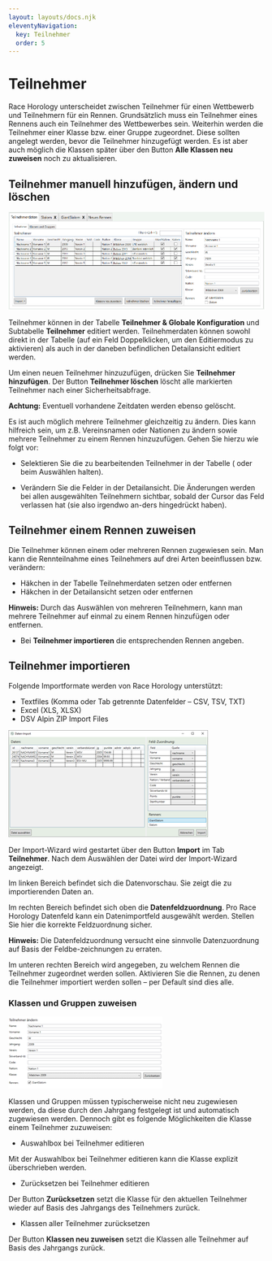 ```yaml
---
layout: layouts/docs.njk
eleventyNavigation:
  key: Teilnehmer
  order: 5
---
```


# Teilnehmer

Race Horology unterscheidet zwischen Teilnehmer für einen Wettbewerb und Teilnehmern für ein Rennen. Grundsätzlich muss ein Teilnehmer eines Rennens auch ein Teilnehmer des Wettbewerbes sein. Weiterhin werden die Teilnehmer einer Klasse bzw. einer Gruppe zugeordnet. Diese sollten angelegt werden, bevor die Teilnehmer hinzugefügt werden. Es ist aber auch möglich die Klassen später über den Button **Alle Klassen neu zuweisen** noch zu aktualisieren.

##	Teilnehmer manuell hinzufügen, ändern und löschen

![Kategorien](../../assets/images/de/teilnehmerdaten.png)

Teilnehmer können in der Tabelle **Teilnehmer & Globale Konfiguration** und Subtabelle **Teilnehmer** editiert werden. Teilnehmerdaten können sowohl direkt in der Tabelle (auf ein Feld Doppelklicken, um den Editiermodus zu aktivieren) als auch in der daneben befindlichen Detailansicht editiert werden.

Um einen neuen Teilnehmer hinzuzufügen, drücken Sie **Teilnehmer hinzufügen**. Der Button **Teilnehmer löschen** löscht alle markierten Teilnehmer nach einer Sicherheitsabfrage. 

**Achtung:** Eventuell vorhandene Zeitdaten werden ebenso gelöscht.

Es ist auch möglich mehrere Teilnehmer gleichzeitig zu ändern. Dies kann hilfreich sein, um z.B. Vereinsnamen oder Nationen zu ändern sowie mehrere Teilnehmer zu einem Rennen hinzuzufügen. Gehen Sie hierzu wie folgt vor:

-	Selektieren Sie die zu bearbeitenden Teilnehmer in der Tabelle (<Shift> oder <Strg> beim Auswählen halten).

-	Verändern Sie die Felder in der Detailansicht. Die Änderungen werden bei allen ausgewählten Teilnehmern sichtbar, sobald der Cursor das Feld verlassen hat (sie also irgendwo an-ders hingedrückt haben).

##	Teilnehmer einem Rennen zuweisen

Die Teilnehmer können einem oder mehreren Rennen zugewiesen sein. Man kann die Rennteilnahme eines Teilnehmers auf drei Arten beeinflussen bzw. verändern:

+ 	Häkchen in der Tabelle Teilnehmerdaten setzen oder entfernen
+ 	Häkchen in der Detailansicht setzen oder entfernen

**Hinweis:** Durch das Auswählen von mehreren Teilnehmern, kann man mehrere Teilnehmer auf einmal zu einem Rennen hinzufügen oder entfernen. 

+	Bei **Teilnehmer importieren** die entsprechenden Rennen angeben.

##	Teilnehmer importieren

Folgende Importformate werden von Race Horology unterstützt:

-	Textfiles (Komma oder Tab getrennte Datenfelder – CSV, TSV, TXT)
-	Excel (XLS, XLSX)
- DSV Alpin ZIP Import Files

![Daten-Import](../../assets/images/de/datenimport.png)

Der Import-Wizard wird gestartet über den Button **Import** im Tab **Teilnehmer**. Nach dem Auswählen der Datei wird der Import-Wizard angezeigt. 

Im linken Bereich befindet sich die Datenvorschau. Sie zeigt die zu importierenden Daten an. 

Im rechten Bereich befindet sich oben die **Datenfeldzuordnung**. Pro Race Horology Datenfeld kann ein Datenimportfeld ausgewählt werden. Stellen Sie hier die korrekte Feldzuordnung sicher.

**Hinweis:** Die Datenfeldzuordnung versucht eine sinnvolle Datenzuordnung auf Basis der Feldbe-zeichnungen zu erraten.

Im unteren rechten Bereich wird angegeben, zu welchem Rennen die Teilnehmer zugeordnet werden sollen. Aktivieren Sie die Rennen, zu denen die Teilnehmer importiert werden sollen – per Default sind dies alle.

###	Klassen und Gruppen zuweisen

![Kategorien](../../assets/images/de/teilnehmer_aendern.png)

Klassen und Gruppen müssen typischerweise nicht neu zugewiesen werden, da diese durch den Jahrgang festgelegt ist und automatisch zugewiesen werden. Dennoch gibt es folgende Möglichkeiten die Klasse einem Teilnehmer zuzuweisen:

-	Auswahlbox bei Teilnehmer editieren

Mit der Auswahlbox bei Teilnehmer editieren kann die Klasse explizit überschrieben werden.

-	Zurücksetzen bei Teilnehmer editieren

Der Button **Zurücksetzen** setzt die Klasse für den aktuellen Teilnehmer wieder auf Basis des Jahrgangs des Teilnehmers zurück. 

-	Klassen aller Teilnehmer zurücksetzen

Der Button **Klassen neu zuweisen** setzt die Klassen alle Teilnehmer auf Basis des Jahrgangs zurück.
